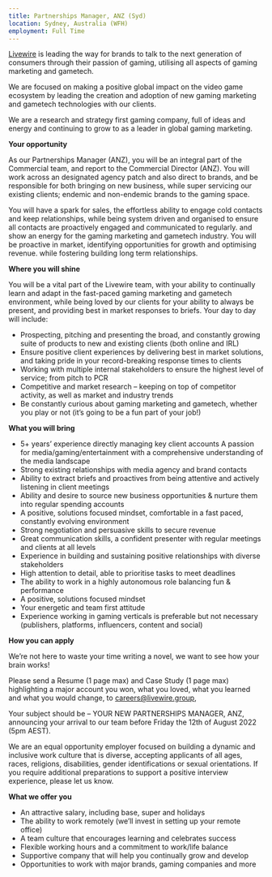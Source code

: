 ```yaml
---
title: Partnerships Manager, ANZ (Syd)
location: Sydney, Australia (WFH)
employment: Full Time
---
```

[Livewire](https://livewire.group/) is leading the way for brands to talk to the next generation of consumers through their passion of gaming, utilising all aspects of gaming marketing and gametech.

We are focused on making a positive global impact on the video game ecosystem by leading the creation and adoption of new gaming marketing and gametech technologies with our clients.

We are a research and strategy first gaming company, full of ideas and energy and continuing to grow to as a leader in global gaming marketing.

**Your opportunity**

As our Partnerships Manager (ANZ), you will be an integral part of the Commercial team, and report to the Commercial Director (ANZ). You will work across an designated agency patch and also direct to brands, and be responsible for both bringing on new business, while super servicing our existing clients; endemic and non-endemic brands to the gaming space.

You will have a spark for sales, the effortless ability to engage cold contacts and keep relationships, while being system driven and organised to ensure all contacts are proactively engaged and communicated to regularly. and show an energy for the gaming marketing and gametech industry. You will be proactive in market, identifying opportunities for growth and optimising revenue. while fostering building long term relationships.

**Where you will shine**

You will be a vital part of the Livewire team, with your ability to continually learn and adapt in the fast-paced gaming marketing and gametech environment, while being loved by our clients for your ability to always be present, and providing best in market responses to briefs. Your day to day will include:

* Prospecting, pitching and presenting the broad, and constantly growing suite of products to new and existing clients (both online and IRL)
* Ensure positive client experiences by delivering best in market solutions, and taking pride in your record-breaking response times to clients
* Working with multiple internal stakeholders to ensure the highest level of service; from pitch to PCR
* Competitive and market research – keeping on top of competitor activity, as well as market and industry trends
* Be constantly curious about gaming marketing and gametech, whether you play or not (it’s going to be a fun part of your job!)

**What you will bring**

* 5+ years’ experience directly managing key client accounts A passion for media/gaming/entertainment with a comprehensive understanding of the media landscape
* Strong existing relationships with media agency and brand contacts
* Ability to extract briefs and proactives from being attentive and actively listening in client meetings
* Ability and desire to source new business opportunities & nurture them into regular spending accounts
* A positive, solutions focused mindset, comfortable in a fast paced, constantly evolving environment
* Strong negotiation and persuasive skills to secure revenue
* Great communication skills, a confident presenter with regular meetings and clients at all levels
* Experience in building and sustaining positive relationships with diverse stakeholders
* High attention to detail, able to prioritise tasks to meet deadlines
* The ability to work in a highly autonomous role balancing fun & performance
* A positive, solutions focused mindset
* Your energetic and team first attitude
* Experience working in gaming verticals is preferable but not necessary (publishers, platforms, influencers, content and social)

**How you can apply**

We’re not here to waste your time writing a novel, we want to see how your brain works!

Please send a Resume (1 page max) and Case Study (1 page max) highlighting a major account you won, what you loved, what you learned and what you would change, to careers@livewire.group,

Your subject should be – YOUR NEW PARTNERSHIPS MANAGER, ANZ, announcing your arrival to our team before Friday the 12th of August 2022 (5pm AEST).

We are an equal opportunity employer focused on building a dynamic and inclusive work culture that is diverse, accepting applicants of all ages, races, religions, disabilities, gender identifications or sexual orientations. If you require additional preparations to support a positive interview experience, please let us know.

**What we offer you**

* An attractive salary, including base, super and holidays
* The ability to work remotely (we’ll invest in setting up your remote office)
* A team culture that encourages learning and celebrates success
* Flexible working hours and a commitment to work/life balance
* Supportive company that will help you continually grow and develop
* Opportunities to work with major brands, gaming companies and more